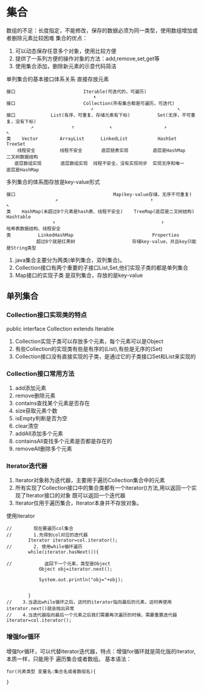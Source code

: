 # 集合
数组的不足：长度指定，不能修改，保存的数据必须为同一类型，使用数组增加或者删除元素比较困难
集合的优点：
1. 可以动态保存任意多个对象，使用比较方便
2. 提供了一系列方便的操作对象的方法：add,remove,set,get等
3. 使用集合添加，删除新元素的示意代码简洁

单列集合的基本接口体系关系
直接存放元素
```
接口                         Iterable(可迭代的，可遍历)
                                ⬆
接口                         Collection(所有集合都是可遍历，可迭代)
                               ↗                               ↖
接口             List(有序、可重复、存储元素有下标)          Set(无序，不可重复，没有下标)
         ↗              ↑             ↖                   ↗                 ↖
类    Vector        ArrayList      LinkedList           HashSet            TreeSet
    线程安全         线程不安全       底层链表实现         底层是HashMap       二叉树数据结构
   底层数组实现       底层数组实现  线程不安全，没有实现同步  实现无序和唯一       底层是HashMap
```

多列集合的体系图存放是key-value形式
```
接口                                    Map(key-value存储，无序不可重复)
                  ↗                                  ↑                               ↖
类    HashMap(未超过8个元素是hash表、线程不安全)    TreeMap(底层是二叉树结构)              Hashtable
                 ↑                                       ↑                      哈希表数据结构、线程安全
类          LinkedHashMap                             Properties           
           超过8个就是红黑树                     存储key-value，并且key只能是String类型
```
1. java集合主要分为两类(单列集合，双列集合)。
2. Collection接口有两个重要的子接口List,Set,他们实现子类的都是单列集合
3. Map接口的实现子类 是双列集合，存放的是key-value

## 单列集合
### Collection接口实现类的特点

public interface Collection<E> extends Iterable<E>

1. Collection实现子类可以存放多个元素，每个元素可以是Object
2. 有些Collection的实现类有些是有序的(List),有些是无序的(Set)
3. Collection接口没有直接实现的子类，是通过它的子类接口Set和List来实现的

### Collection接口常用方法
1. add添加元素
2. remove删除元素
3. contains查找某个元素是否存在
4. size获取元素个数
5. isEmpty判断是否为空
6. clear清空
7. addAll添加多个元素
8. containsAll查找多个元素是否都是存在的
9. removeAll删除多个元素

### Iterator迭代器
1. Iterator对象称为迭代器，主要用于遍历Collection集合中的元素
2. 所有实现了Collection接口中的集合类都有一个iterator()方法,用以返回一个实现了Iterator接口的对象
既可以返回一个迭代器
3. Iterator仅用于遍历集合，Iterator本身并不存放对象。

使用iterator
```
//        现在要遍历col集合
//        1.先得到col对应的迭代器
        Iterator iterator=col.iterator();
//        2. 使用while循环遍历
        while(iterator.hasNext()){

//            返回下一个元素，类型是Object
            Object obj=iterator.next();

            System.out.println("obj="+obj);


        }
//    3.当退出while循环之后，这时的iterator指向最后的元素，这时再使用iterator.next()就会抛出异常
//    4.当迭代器指向最后一个元素之后我们需要再次遍历的时候，需要重置迭代器
iterator=col.iterator();
```

### 增强for循环
增强for循环，可以代替iterator迭代器，特点：增强for循环就是简化版的iterator,本质一样，只能用于
遍历集合或者数组。
基本语法：
```
for(元素类型 变量名:集合名或者数组名){
     
}
```
